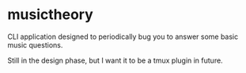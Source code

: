 # musictheory

CLI application designed to periodically bug you to answer some basic music questions. 

Still in the design phase, but I want it to be a tmux plugin in future.
